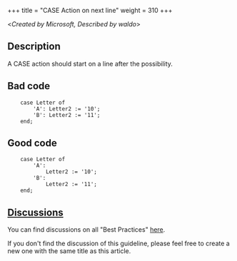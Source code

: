 +++
title = "CASE Action on next line"
weight = 310
+++

<_Created by Microsoft, Described by waldo_\>

## Description

A CASE action should start on a line after the possibility. 

## Bad code

```AL
    case Letter of
        'A': Letter2 := '10';
        'B': Letter2 := '11';
    end;
```

## Good code

```AL
    case Letter of
        'A':
            Letter2 := '10';
        'B':
            Letter2 := '11';
    end;
```

## [Discussions](https://github.com/microsoft/alguidelines/discussions/categories/bc-best-practices?discussions_q=case+action+on+next+line+category%3A%22BC+Best+Practices%22)

You can find discussions on all "Best Practices" [here](https://github.com/microsoft/alguidelines/discussions/categories/bc-best-practices).

If you don't find the discussion of this guideline, please feel free to create a new one with the same title as this article.  
